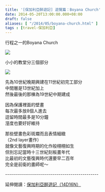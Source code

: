 ```yaml
---
title: '[保加利亞醉遊記] 遊覽篇：Boyana Church'
date: 2014-05-20T13:00:00.000+08:00
draft: false
aliases: [ "/2014/05/boyana-church.html" ]
tags : [travel-保加利亞]
---
```


行程之一的Boyana Church  

![](/images/bulgaria5b1.jpg)

小小的教堂分三個部分  

![](/images/bulgaria5b.jpg)

先為10世紀晚期興建在11世紀初完工部分  
中間層是13世紀加上  
然後最後的那棟為19世紀中期建成  
  
因為保護裡面的壁畫  
每次最多放8個人進去  
逗留時間最多是10分鐘  
溼度也要好好維持  
  
那些壁畫色彩斑斕而且表情細緻  
（2nd layer畫作）  
就像文藝復興時期的化作般栩栩如生  
但別忘記當時十三世紀刻板畫年代  
比最初的文藝復興時代還要早二百年  
完全是前衛的畫師呢～  
  
\-----------------------------------------------  
  
延伸閱讀：[保加利亞醉遊記（14D16N）](https://hidie.net/bulgaria14d16n/)

